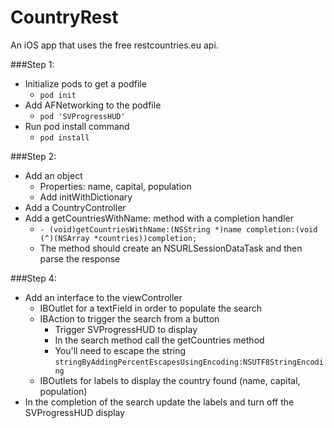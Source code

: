 CountryRest
===========

An iOS app that uses the free restcountries.eu api.

###Step 1:
- Initialize pods to get a podfile
  - ```pod init```
- Add AFNetworking to the podfile
  - ```pod 'SVProgressHUD'```
- Run pod install command
  - ```pod install```
  
###Step 2:
- Add an object
  - Properties: name, capital, population
  - Add initWithDictionary
- Add a CountryController
- Add a getCountriesWithName: method with a completion handler
  - ```- (void)getCountriesWithName:(NSString *)name completion:(void (^)(NSArray *countries))completion;```
  - The method should create an NSURLSessionDataTask and then parse the response

###Step 4:
- Add an interface to the viewController
  - IBOutlet for a textField in order to populate the search
  - IBAction to trigger the search from a button
    - Trigger SVProgressHUD to display
    - In the search method call the getCountries method
    - You'll need to escape the string ```stringByAddingPercentEscapesUsingEncoding:NSUTF8StringEncoding```
  - IBOutlets for labels to display the country found (name, capital, population)
- In the completion of the search update the labels and turn off the SVProgressHUD display
